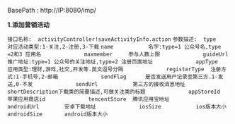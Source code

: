 BasePath : http://IP:8080/imp/

**1.添加营销活动**

`接口名称:  activityController!saveActivityInfo.action`
`参数描述:  type			对应活动类型:1-关注,2-注册,3-下载`
	    `name			名字:type=1 公众号名,type =2和3 应用名`
`	          maxmember		参与人数上限`
`	          guideUrl		推广地址:type=1 公众号的关注地址,type=2 注册页面地址`
`	          appType			应用类型:理财,游戏,社交,开发等.英文逗号分隔`
`	          registerType	注册方式:1-手机号,2-邮箱`
`	          sendFlag		是否发送用户记录至第三方.1-发送,0-不发`
`	          sendUrl			第三方的接收消息地址`
`	          shortDescription下载类的简要描述,可做关注类的标题`
`	          appStoreId		苹果应用商店id`
`	          tencentStore	腾讯应用宝地址`
`	          androidUrl		安卓下载地址`
`	          iosSize			ios版本大小`
`	          androidSize		android版本大小`
